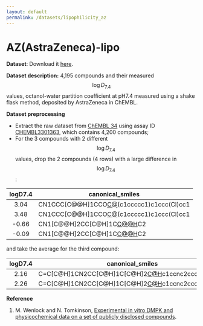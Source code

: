 ```yaml
---
layout: default
permalink: /datasets/lipophilicity_az
---
```


<script id="MathJax-script" async src="https://cdn.jsdelivr.net/npm/mathjax@3/es5/tex-mml-chtml.js"></script>


# AZ(AstraZeneca)-lipo

**Dataset**: Download it [here](/ADMET/datasets/lipophilicity_AstraZeneca.csv). 

**Dataset description:** 4,195 compounds and their measured $$\log D_{7.4}$$ values, octanol-water partition coefficient at pH7.4 measured using a shake flask method, deposited by AstraZeneca in ChEMBL. 

**Dataset preprocessing** 

- Extract the raw dataset from [ChEMBL 34](https://ftp.ebi.ac.uk/pub/databases/chembl/ChEMBLdb/releases/chembl_34/) using assay ID [CHEMBL3301363](https://www.ebi.ac.uk/chembl/explore/assay/CHEMBL3301363), which contains 4,200 compounds; 
- For the 3 compounds with 2 different $$\log D_{7.4}$$ values, drop the 2 compounds (4 rows) with a large difference in $$\log D_{7.4}$$: 

| logD7.4 | canonical_smiles                                 |
|:-------:|--------------------------------------------------|
|   3.04  | CN1CCC[C@@H]1CCO[C@](C)(c1ccccc1)c1ccc(Cl)cc1    |
|   3.48  | CN1CCC[C@@H]1CCO[C@](C)(c1ccccc1)c1ccc(Cl)cc1    |
|  -0.66  | CN1[C@@H]2CC[C@H]1C[C@@H](OC(=O)C(CO)c1ccccc1)C2 |
|  -0.09  | CN1[C@@H]2CC[C@H]1C[C@@H](OC(=O)C(CO)c1ccccc1)C2 |

and take the average for the third compound:

| logD7.4 | canonical_smiles                                      |
|:-------:|-------------------------------------------------------|
|   2.16  | C=C[C@H]1CN2CC[C@H]1C[C@H]2[C@H](O)c1ccnc2ccc(OC)cc12 |
|   2.26  | C=C[C@H]1CN2CC[C@H]1C[C@H]2[C@H](O)c1ccnc2ccc(OC)cc12 |

**Reference**

1. M. Wenlock and N. Tomkinson, [Experimental in vitro DMPK and physicochemical data on a set of publicly disclosed compounds](https://doi.org/10.6019/CHEMBL3301361).
